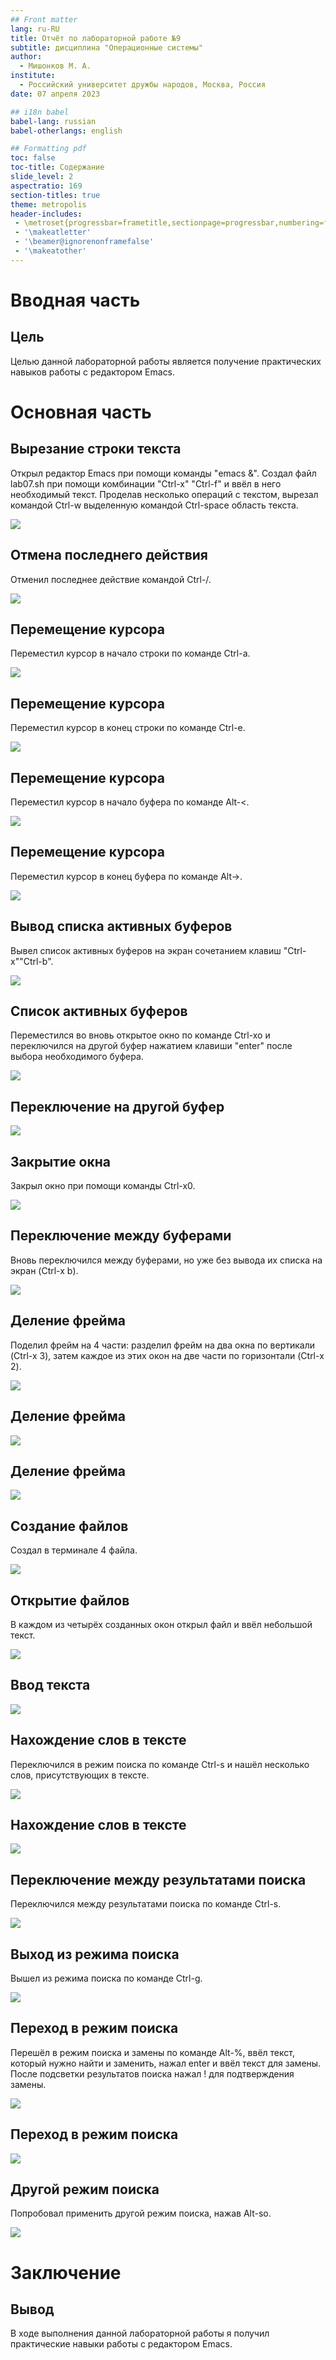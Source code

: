 ```yaml
---
## Front matter
lang: ru-RU
title: Отчёт по лабораторной работе №9
subtitle: дисциплина "Операционные системы"
author:
  - Мишонков М. А.
institute:
  - Российский университет дружбы народов, Москва, Россия
date: 07 апреля 2023

## i18n babel
babel-lang: russian
babel-otherlangs: english

## Formatting pdf
toc: false
toc-title: Содержание
slide_level: 2
aspectratio: 169
section-titles: true
theme: metropolis
header-includes:
 - \metroset{progressbar=frametitle,sectionpage=progressbar,numbering=fraction}
 - '\makeatletter'
 - '\beamer@ignorenonframefalse'
 - '\makeatother'
---
```


# Вводная часть

## Цель

Целью данной лабораторной работы является получение практических навыков работы с редактором Emacs.

# Основная часть

## Вырезание строки текста

Открыл редактор Emacs при помощи команды "emacs &". Создал файл lab07.sh при помощи комбинации "Ctrl-x" "Ctrl-f" и ввёл в него необходимый текст. Проделав несколько операций с текстом, вырезал командой Ctrl-w выделенную командой Ctrl-space область текста.

![](./image/Рис.1.png)

## Отмена последнего действия

Отменил последнее действие командой Ctrl-/.

![](./image/Рис.2.png)

## Перемещение курсора

Переместил курсор в начало строки по команде Ctrl-a.

![](./image/Рис.3.png)

## Перемещение курсора

Переместил курсор в конец строки по команде Ctrl-e.

![](./image/Рис.4.png)

## Перемещение курсора

Переместил курсор в начало буфера по команде Alt-<.

![](./image/Рис.5.png)

## Перемещение курсора

Переместил курсор в конец буфера по команде Alt->.

![](./image/Рис.6.png)

## Вывод списка активных буферов

Вывел список активных буферов на экран сочетанием клавиш "Ctrl-x""Ctrl-b".

![](./image/Рис.7.png)

## Список активных буферов

Переместился во вновь открытое окно по команде Ctrl-xo и переключился на другой буфер нажатием клавиши "enter" после выбора необходимого буфера.

![](./image/Рис.8.png)

## Переключение на другой буфер

![](./image/Рис.9.png)

## Закрытие окна

Закрыл окно при помощи команды Ctrl-x0.

![](./image/Рис.10.png)

## Переключение между буферами

Вновь переключился между буферами, но уже без вывода их списка на экран (Ctrl-x b).

![](./image/Рис.11.png)

## Деление фрейма

Поделил фрейм на 4 части: разделил фрейм на два окна по вертикали (Ctrl-x 3), затем каждое из этих окон на две части по горизонтали (Ctrl-x 2).

![](./image/Рис.12.png)

## Деление фрейма

![](./image/Рис.13.png)

## Деление фрейма

![](./image/Рис.14.png)

## Создание файлов

Создал в терминале 4 файла.

![](./image/Рис.15.png)

## Открытие файлов

В каждом из четырёх созданных окон открыл файл и ввёл небольшой текст.

![](./image/Рис.16.png)

## Ввод текста

![](./image/Рис.17.png)

## Нахождение слов в тексте

Переключился в режим поиска по команде Ctrl-s и нашёл несколько слов, присутствующих в тексте.

![](./image/Рис.18.png)

## Нахождение слов в тексте

![](./image/Рис.19.png)

## Переключение между результатами поиска

Переключился между результатами поиска по команде Ctrl-s.

![](./image/Рис.20.png)

## Выход из режима поиска

Вышел из режима поиска по команде Ctrl-g.

![](./image/Рис.21.png)

## Переход в режим поиска

Перешёл в режим поиска и замены по команде Alt-%, ввёл текст, который нужно найти и заменить, нажал enter и ввёл текст для замены. После подсветки результатов поиска нажал ! для подтверждения замены.

![](./image/Рис.22.png)

## Переход в режим поиска

![](./image/Рис.23.png)

## Другой режим поиска

Попробовал применить другой режим поиска, нажав Alt-so.

![](./image/Рис.24.png)

# Заключение 

## Вывод

В ходе выполнения данной лабораторной работы я получил практические навыки работы с редактором Emacs.


